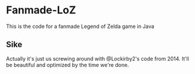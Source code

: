 # Fanmade-LoZ
This is the code for a fanmade Legend of Zelda game in Java

## Sike
Actually it's just us screwing around with @Lockirby2's code from 2014. It'll be beautiful and optimized by the time we're done.
